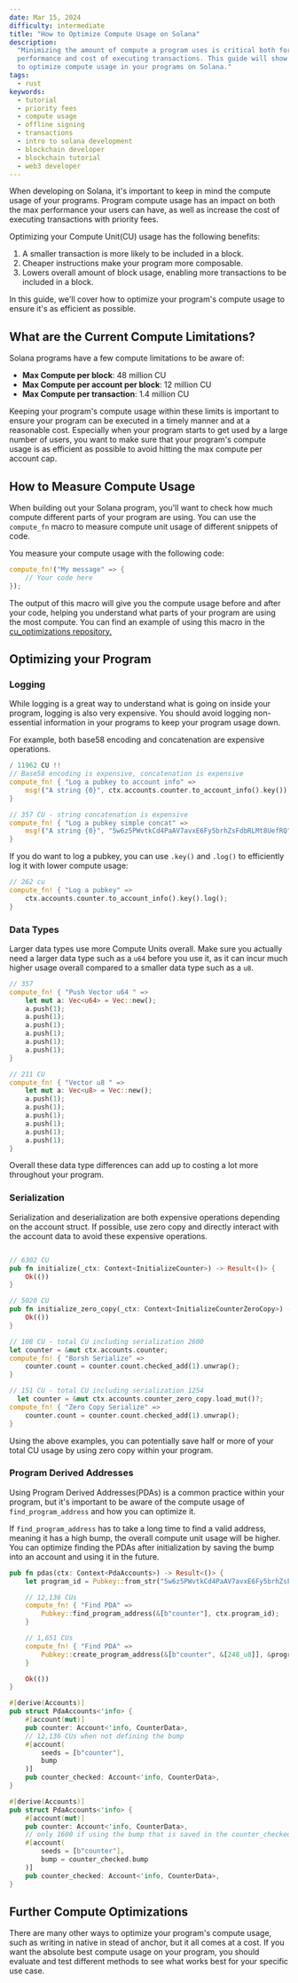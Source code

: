 ```yaml
---
date: Mar 15, 2024
difficulty: intermediate
title: "How to Optimize Compute Usage on Solana"
description:
  "Minimizing the amount of compute a program uses is critical both for the
  performance and cost of executing transactions. This guide will show you how
  to optimize compute usage in your programs on Solana."
tags:
  - rust
keywords:
  - tutorial
  - priority fees
  - compute usage
  - offline signing
  - transactions
  - intro to solana development
  - blockchain developer
  - blockchain tutorial
  - web3 developer
---
```


When developing on Solana, it's important to keep in mind the compute usage of
your programs. Program compute usage has an impact on both the max performance
your users can have, as well as increase the cost of executing transactions with
priority fees.

Optimizing your Compute Unit(CU) usage has the following benefits:

1. A smaller transaction is more likely to be included in a block.
2. Cheaper instructions make your program more composable.
3. Lowers overall amount of block usage, enabling more transactions to be
   included in a block.

In this guide, we'll cover how to optimize your program's compute usage to
ensure it's as efficient as possible.

## What are the Current Compute Limitations?

Solana programs have a few compute limitations to be aware of:

- **Max Compute per block**: 48 million CU
- **Max Compute per account per block**: 12 million CU
- **Max Compute per transaction**: 1.4 million CU

Keeping your program's compute usage within these limits is important to ensure
your program can be executed in a timely manner and at a reasonable cost.
Especially when your program starts to get used by a large number of users, you
want to make sure that your program's compute usage is as efficient as possible
to avoid hitting the max compute per account cap.

## How to Measure Compute Usage

When building out your Solana program, you'll want to check how much compute
different parts of your program are using. You can use the `compute_fn` macro to
measure compute unit usage of different snippets of code.

You measure your compute usage with the following code:

```rust
compute_fn!("My message" => {
    // Your code here
});
```

The output of this macro will give you the compute usage before and after your
code, helping you understand what parts of your program are using the most
compute. You can find an example of using this macro in the
[cu_optimizations repository.](https://github.com/Woody4618/cu_optimizations/blob/main/anchor/counter/anchor/programs/counter/src/lib.rs#L18)

## Optimizing your Program

### Logging

While logging is a great way to understand what is going on inside your program,
logging is also very expensive. You should avoid logging non-essential
information in your programs to keep your program usage down.

For example, both base58 encoding and concatenation are expensive operations.

```rust
/ 11962 CU !!
// Base58 encoding is expensive, concatenation is expensive
compute_fn! { "Log a pubkey to account info" =>
    msg!("A string {0}", ctx.accounts.counter.to_account_info().key());
}

// 357 CU - string concatenation is expensive
compute_fn! { "Log a pubkey simple concat" =>
    msg!("A string {0}", "5w6z5PWvtkCd4PaAV7avxE6Fy5brhZsFdbRLMt8UefRQ");
}
```

If you do want to log a pubkey, you can use `.key()` and `.log()` to efficiently
log it with lower compute usage:

```rust
// 262 cu
compute_fn! { "Log a pubkey" =>
    ctx.accounts.counter.to_account_info().key().log();
}
```

### Data Types

Larger data types use more Compute Units overall. Make sure you actually need a
larger data type such as a `u64` before you use it, as it can incur much higher
usage overall compared to a smaller data type such as a `u8`.

```rust
// 357
compute_fn! { "Push Vector u64 " =>
    let mut a: Vec<u64> = Vec::new();
    a.push(1);
    a.push(1);
    a.push(1);
    a.push(1);
    a.push(1);
    a.push(1);
}

// 211 CU
compute_fn! { "Vector u8 " =>
    let mut a: Vec<u8> = Vec::new();
    a.push(1);
    a.push(1);
    a.push(1);
    a.push(1);
    a.push(1);
    a.push(1);
}
```

Overall these data type differences can add up to costing a lot more throughout
your program.

### Serialization

Serialization and deserialization are both expensive operations depending on the
account struct. If possible, use zero copy and directly interact with the
account data to avoid these expensive operations.

```rust

// 6302 CU
pub fn initialize(_ctx: Context<InitializeCounter>) -> Result<()> {
    Ok(())
}

// 5020 CU
pub fn initialize_zero_copy(_ctx: Context<InitializeCounterZeroCopy>) -> Result<()> {
    Ok(())
}
```

```rust
// 108 CU - total CU including serialization 2600
let counter = &mut ctx.accounts.counter;
compute_fn! { "Borsh Serialize" =>
    counter.count = counter.count.checked_add(1).unwrap();
}

// 151 CU - total CU including serialization 1254
  let counter = &mut ctx.accounts.counter_zero_copy.load_mut()?;
compute_fn! { "Zero Copy Serialize" =>
    counter.count = counter.count.checked_add(1).unwrap();
}
```

Using the above examples, you can potentially save half or more of your total CU
usage by using zero copy within your program.

### Program Derived Addresses

Using Program Derived Addresses(PDAs) is a common practice within your program,
but it's important to be aware of the compute usage of `find_program_address`
and how you can optimize it.

If `find_program_address` has to take a long time to find a valid address,
meaning it has a high bump, the overall compute unit usage will be higher. You
can optimize finding the PDAs after initialization by saving the bump into an
account and using it in the future.

```rust
pub fn pdas(ctx: Context<PdaAccounts>) -> Result<()> {
    let program_id = Pubkey::from_str("5w6z5PWvtkCd4PaAV7avxE6Fy5brhZsFdbRLMt8UefRQ").unwrap();

    // 12,136 CUs
    compute_fn! { "Find PDA" =>
        Pubkey::find_program_address(&[b"counter"], ctx.program_id);
    }

    // 1,651 CUs
    compute_fn! { "Find PDA" =>
        Pubkey::create_program_address(&[b"counter", &[248_u8]], &program_id).unwrap();
    }

    Ok(())
}

#[derive(Accounts)]
pub struct PdaAccounts<'info> {
    #[account(mut)]
    pub counter: Account<'info, CounterData>,
    // 12,136 CUs when not defining the bump
    #[account(
        seeds = [b"counter"],
        bump
    )]
    pub counter_checked: Account<'info, CounterData>,
}

#[derive(Accounts)]
pub struct PdaAccounts<'info> {
    #[account(mut)]
    pub counter: Account<'info, CounterData>,
    // only 1600 if using the bump that is saved in the counter_checked account
    #[account(
        seeds = [b"counter"],
        bump = counter_checked.bump
    )]
    pub counter_checked: Account<'info, CounterData>,
}
```

## Further Compute Optimizations

There are many other ways to optimize your program's compute usage, such as
writing in native in stead of anchor, but it all comes at a cost. If you want
the absolute best compute usage on your program, you should evaluate and test
different methods to see what works best for your specific use case.
